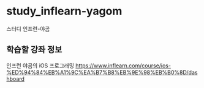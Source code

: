 # study_inflearn-yagom
스터디 인프런-야곰

## 학습할 강좌 정보

인프런
야곰의 iOS 프로그래밍
https://www.inflearn.com/course/ios-%ED%94%84%EB%A1%9C%EA%B7%B8%EB%9E%98%EB%B0%8D/dashboard
